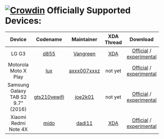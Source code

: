 [![Crowdin](https://d322cqt584bo4o.cloudfront.net/xenonhd-rom/localized.svg)](https://crowdin.com/project/xenonhd-rom)
Officially Supported Devices:
==========
| Device                         | Codename                                                                    | Maintainer                                              | XDA Thread                                                       | Download
| :----------------------------: | :-------------------------------------------------------------------------: | :-----------------------------------------------------: | :--------------------------------------------------------------: | :-------------------------------------------------------------------------------------------------------------------------------------------------------------------------: |
| LG G3                          | [d855](https://github.com/TeamHorizon/android_device_lge_d855)              | [Vangreen](https://github.com/Vangreen)                 | [XDA](https://forum.xda-developers.com/showthread.php?t=3493380) | [Official](https://mirrors.c0urier.net/android/teamhorizon/N/Official/d855/) / [experimental](https://mirrors.c0urier.net/android/teamhorizon/N/experimental/d855/)         |
| Motorola Moto X Play           | [lux](https://github.com/TeamHorizon/android_device_motorola_lux)           | [axxx007xxxz](https://github.com/axxx007xxxz)           | not yet                                                          | [Official](https://mirrors.c0urier.net/android/teamhorizon/O/Official/lux/) / [experimental](https://mirrors.c0urier.net/android/teamhorizon/O/experimental/lux/)           |
| Samsung Galaxy TAB S2 9.7" (2016) | [gts210vewifi](https://github.com/TeamHorizon/android_device_samsung_gts210vewifi)  | [joe2k01](https://github.com/joe2k01)        | not yet                                                          | [Official](https://mirrors.c0urier.net/android/teamhorizon/O/Official/gts210vewifi/) / [experimental](https://mirrors.c0urier.net/android/teamhorizon/O/experimental/gts210vewifi/) |
| Xiaomi Redmi Note 4X           | [mido](https://github.com/TeamHorizon/android_device_xiaomi_mido)           | [dadi11](https://github.com/dadi11)                     | [XDA](https://forum.xda-developers.com/showthread.php?t=3647173) | [Official](https://mirrors.c0urier.net/android/teamhorizon/N/Official/mido/) / [experimental](https://mirrors.c0urier.net/android/teamhorizon/O/experimental/mido/)         |

